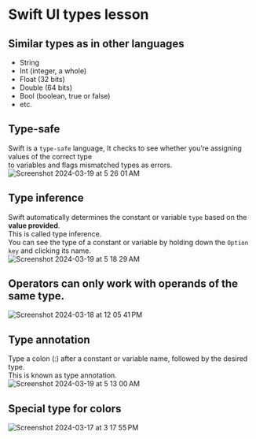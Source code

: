 # Swift UI types lesson
## Similar types as in other languages
* String
* Int (integer, a whole)
* Float (32 bits)
* Double (64 bits)
* Bool (boolean, true or false)
* etc.
  
## Type-safe
Swift is a `type-safe` language, It checks to see whether you’re assigning values of the correct type<br>
to variables and flags mismatched types as errors.<br>
![Screenshot 2024-03-19 at 5 26 01 AM](https://github.com/danielurra/Swift-UI-types-lesson/assets/51704179/42930434-c702-4cc5-8397-f58ee1eb371e)<br>
## Type inference
Swift automatically determines the constant or variable `type` based on the **value provided**.<br>
This is called type inference.<br>
You can see the type of a constant or variable by holding down the `Option key` and clicking its name.<br>
![Screenshot 2024-03-19 at 5 18 29 AM](https://github.com/danielurra/Swift-UI-types-lesson/assets/51704179/985e86e3-01c2-4a62-82dd-a91dbdacf577)<br>
## Operators can only work with operands of the same type.
![Screenshot 2024-03-18 at 12 05 41 PM](https://github.com/danielurra/Swift-UI-types-lesson/assets/51704179/0c61d0d2-370f-4e84-ae74-1bc73b6a8394)<br>
## Type annotation
Type a colon (:) after a constant or variable name, followed by the desired type.<br>
This is known as type annotation.<br>
![Screenshot 2024-03-19 at 5 13 00 AM](https://github.com/danielurra/Swift-UI-types-lesson/assets/51704179/8af24a32-38f0-43e2-ad1b-fb58608d8824)<br>
## Special type for colors
![Screenshot 2024-03-17 at 3 17 55 PM](https://github.com/danielurra/Swift-UI-types-lesson/assets/51704179/b1b65592-64af-43e4-b062-41fc97a845fb)<br>

